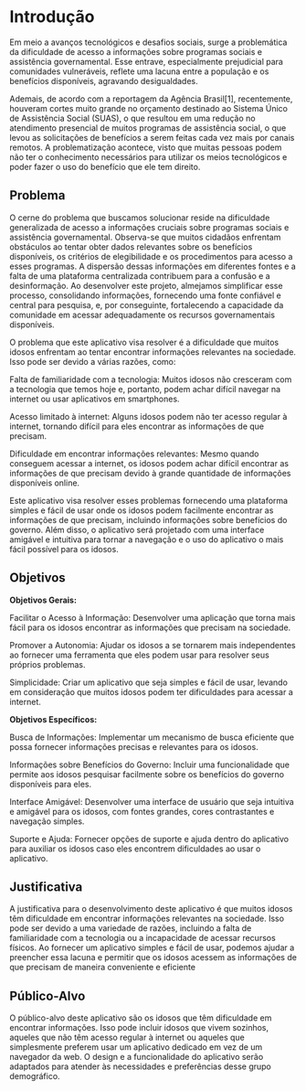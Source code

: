# Introdução

Em meio a avanços tecnológicos e desafios sociais, surge a problemática da dificuldade de acesso a informações sobre programas sociais e assistência governamental. Esse entrave, especialmente prejudicial para comunidades vulneráveis, reflete uma lacuna entre a população e os benefícios disponíveis, agravando desigualdades.

Ademais, de acordo com a reportagem da Agência Brasil[1], recentemente, houveram cortes muito grande no orçamento destinado ao Sistema Único de Assistência Social (SUAS), o que resultou em uma redução no atendimento presencial de muitos programas de assistência social, o que levou as solicitações de benefícios a serem feitas cada vez mais por canais remotos. A problematização acontece, visto que muitas pessoas podem não ter o conhecimento necessários para utilizar os meios tecnológicos e poder fazer o uso do benefício que ele tem direito.

## Problema

O cerne do problema que buscamos solucionar reside na dificuldade generalizada de acesso a informações cruciais sobre programas sociais e assistência governamental. Observa-se que muitos cidadãos enfrentam obstáculos ao tentar obter dados relevantes sobre os benefícios disponíveis, os critérios de elegibilidade e os procedimentos para acesso a esses programas. A dispersão dessas informações em diferentes fontes e a falta de uma plataforma centralizada contribuem para a confusão e a desinformação. Ao desenvolver este projeto, almejamos simplificar esse processo, consolidando informações, fornecendo uma fonte confiável e central para pesquisa, e, por conseguinte, fortalecendo a capacidade da comunidade em acessar adequadamente os recursos governamentais disponíveis.

O problema que este aplicativo visa resolver é a dificuldade que muitos idosos enfrentam ao tentar encontrar informações relevantes na sociedade. Isso pode ser devido a várias razões, como:

Falta de familiaridade com a tecnologia: Muitos idosos não cresceram com a tecnologia que temos hoje e, portanto, podem achar difícil navegar na internet ou usar aplicativos em smartphones.

Acesso limitado à internet: Alguns idosos podem não ter acesso regular à internet, tornando difícil para eles encontrar as informações de que precisam.

Dificuldade em encontrar informações relevantes: Mesmo quando conseguem acessar a internet, os idosos podem achar difícil encontrar as informações de que precisam devido à grande quantidade de informações disponíveis online.

Este aplicativo visa resolver esses problemas fornecendo uma plataforma simples e fácil de usar onde os idosos podem facilmente encontrar as informações de que precisam, incluindo informações sobre benefícios do governo. Além disso, o aplicativo será projetado com uma interface amigável e intuitiva para tornar a navegação e o uso do aplicativo o mais fácil possível para os idosos.

## Objetivos

**Objetivos Gerais:**

Facilitar o Acesso à Informação: Desenvolver uma aplicação que torna mais fácil para os idosos encontrar as informações que precisam na sociedade.

Promover a Autonomia: Ajudar os idosos a se tornarem mais independentes ao fornecer uma ferramenta que eles podem usar para resolver seus próprios problemas.

Simplicidade: Criar um aplicativo que seja simples e fácil de usar, levando em consideração que muitos idosos podem ter dificuldades para acessar a internet.

**Objetivos Específicos:**

Busca de Informações: Implementar um mecanismo de busca eficiente que possa fornecer informações precisas e relevantes para os idosos.

Informações sobre Benefícios do Governo: Incluir uma funcionalidade que permite aos idosos pesquisar facilmente sobre os benefícios do governo disponíveis para eles.

Interface Amigável: Desenvolver uma interface de usuário que seja intuitiva e amigável para os idosos, com fontes grandes, cores contrastantes e navegação simples.

Suporte e Ajuda: Fornecer opções de suporte e ajuda dentro do aplicativo para auxiliar os idosos caso eles encontrem dificuldades ao usar o aplicativo.

## Justificativa

A justificativa para o desenvolvimento deste aplicativo é que muitos idosos têm dificuldade em encontrar informações relevantes na sociedade. Isso pode ser devido a uma variedade de razões, incluindo a falta de familiaridade com a tecnologia ou a incapacidade de acessar recursos físicos. Ao fornecer um aplicativo simples e fácil de usar, podemos ajudar a preencher essa lacuna e permitir que os idosos acessem as informações de que precisam de maneira conveniente e eficiente

## Público-Alvo

O público-alvo deste aplicativo são os idosos que têm dificuldade em encontrar informações. Isso pode incluir idosos que vivem sozinhos, aqueles que não têm acesso regular à internet ou aqueles que simplesmente preferem usar um aplicativo dedicado em vez de um navegador da web. O design e a funcionalidade do aplicativo serão adaptados para atender às necessidades e preferências desse grupo demográfico.
   
